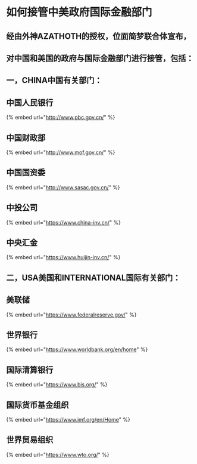 # 如何接管中美政府国际金融部门

## 经由外神AZATHOTH的授权，位面简梦联合体宣布，

## 对中国和美国的政府与国际金融部门进行接管，包括：

## 一，CHINA中国有关部门：

## 中国人民银行

{% embed url="http://www.pbc.gov.cn/" %}

## 中国财政部

{% embed url="http://www.mof.gov.cn/" %}

## 中国国资委

{% embed url="http://www.sasac.gov.cn/" %}

## 中投公司

{% embed url="https://www.china-inv.cn/" %}

## 中央汇金

{% embed url="https://www.huijin-inv.cn/" %}

## 二，USA美国和INTERNATIONAL国际有关部门：

## 美联储

{% embed url="https://www.federalreserve.gov/" %}

## 世界银行

{% embed url="https://www.worldbank.org/en/home" %}

## 国际清算银行

{% embed url="https://www.bis.org/" %}

## 国际货币基金组织

{% embed url="https://www.imf.org/en/Home" %}

## 世界贸易组织

{% embed url="https://www.wto.org/" %}

